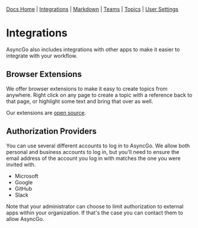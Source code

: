 [Docs Home](index.md) | [Integrations](integrations.md) | [Markdown](markdown.md) | [Teams](teams.md) | [Topics](topics.md) | [User Settings](usersettings.md)

# Integrations

AsyncGo also includes integrations with other apps to make it easier to
integrate with your workflow.

## Browser Extensions

We offer browser extensions to make it easy to create topics from anywhere.
Right click on any page to create a topic with a reference back to that page, or
highlight some text and bring that over as well.

Our extensions are [open source](https://github.com/async-go/extensions).

## Authorization Providers

You can use several different accounts to log in to AsyncGo. We allow both
personal and business accounts to log in, but you'll need to ensure the email
address of the account you log in with matches the one you were invited with.

- Microsoft
- Google
- GitHub
- Slack

Note that your administrator can choose to limit authorization to external apps
within your organization. If that's the case you can contact them to allow
AsyncGo.
